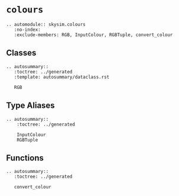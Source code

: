 # `colours`

```{eval-rst}
.. automodule:: skysim.colours
   :no-index:
   :exclude-members: RGB, InputColour, RGBTuple, convert_colour
```

## Classes

```{eval-rst}
.. autosummary::
   :toctree: ../generated
   :template: autosummary/dataclass.rst

   RGB
```

## Type Aliases

```{eval-rst}
.. autosummary::
    :toctree: ../generated

    InputColour
    RGBTuple
```

## Functions

```{eval-rst}
.. autosummary::
   :toctree: ../generated

   convert_colour
```
